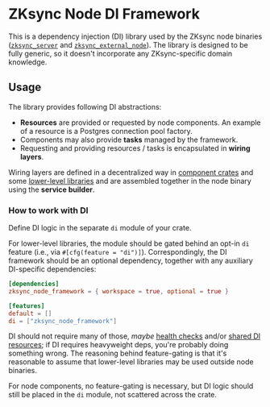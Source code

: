 # ZKsync Node DI Framework

This is a dependency injection (DI) library used by the ZKsync node binaries ([`zksync_server`] and
[`zksync_external_node`]). The library is designed to be fully generic, so it doesn't incorporate any ZKsync-specific
domain knowledge.

## Usage

The library provides following DI abstractions:

- **Resources** are provided or requested by node components. An example of a resource is a Postgres connection pool
  factory.
- Components may also provide **tasks** managed by the framework.
- Requesting and providing resources / tasks is encapsulated in **wiring layers**.

Wiring layers are defined in a decentralized way in [component crates](../../node) and some [lower-level libraries](..)
and are assembled together in the node binary using the **service builder**.

### How to work with DI

Define DI logic in the separate `di` module of your crate.

For lower-level libraries, the module should be gated behind an opt-in `di` feature (i.e., via
`#[cfg(feature = "di")]`). Correspondingly, the DI framework should be an optional dependency, together with any
auxiliary DI-specific dependencies:

```toml
[dependencies]
zksync_node_framework = { workspace = true, optional = true }

[features]
default = []
di = ["zksync_node_framework"]
```

DI should not require many of those, _maybe_ [health checks](../health_check) and/or
[shared DI resources](../shared_di); if DI requires heavyweight deps, you're probably doing something wrong. The
reasoning behind feature-gating is that it's reasonable to assume that lower-level libraries may be used outside node
binaries.

For node components, no feature-gating is necessary, but DI logic should still be placed in the `di` module, not
scattered across the crate.

[`zksync_server`]: ../../bin/zksync_server
[`zksync_external_node`]: ../../bin/external_node
